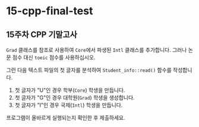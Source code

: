 # 15-cpp-final-test

## 15주차 CPP 기말고사

`Grad` 클래스를 참조로 사용하여 `Core`에서 파생된 `Intl` 클래스를 추가합니다. 그러나 논문 점수 대신 `toeic` 점수를 사용하십시오.

그런 다음 텍스트 파일의 첫 글자를 분석하여 `Student_info::read()` 함수를 작성합니다.

1. 첫 글자가 "U"인 경우 학부(`Core`) 학생을 만듭니다.
2. 첫 글자가 "G"인 경우 대학원(`Grad`) 학생을 생성합니다.
3. 첫 글자가 "I"인 경우 국제(`Intl`) 학생을 만듭니다.

프로그램이 올바르게 실행되는지 확인한 후 제출하세요.
